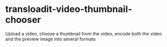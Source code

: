 transloadit-video-thumbnail-chooser
===================================

Upload a video, choose a thumbnail from the video, encode both the video and the preview image into several formats
